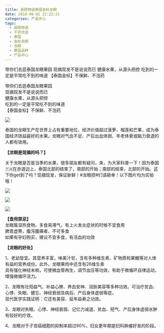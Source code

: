 ```yaml
---
title: 辰颐物语泰国金标龙眼
date: 2018-06-01 22:22:21
categories: 产品中心
tags:
  - 辰颐物语
  - 千农优选
  - 泰国
  - 金标龙眼
  - 龙眼
  - 果园品种
  - 产品中心
---
```



带你们去逛泰国龙眼果园
现摘现发不是说说而已
健康水果，从源头把控
吃到的一定是平常吃不到的味道
【泰国金标】不保鲜、不泡药


<!-- more -->


带你们去逛泰国龙眼果园  
现摘现发不是说说而已  
健康水果，从源头把控  
吃到的一定是平常吃不到的味道  
【泰国金标】不保鲜、不泡药

![](http://www.zuow.cn/wp-content/uploads/2018/10/7361c64998041f7c1441.jpg)

泰国的龙眼生产在世界上占有重要地位，经济价值超过菠萝、榴莲和芒果，成为泰国经济效益最好的水果。龙眼对气血不足、产后出血体弱、年老体衰或脑力衰退的人都有效用。

**【龙眼是现摘的吗？】**

关于龙眼是否是当季的水果，很多朋友都有疑问，来，为大家科普一下！因为泰国🇹🇭在赤道边上，泰国北部的结束了，南部的开始；南部的结束，北部的开始。这下你get到了吗？现摘现发，保证新鲜！#龙眼控#们请砸单！以下图片均为实拍哦！

![](http://www.zuow.cn/wp-content/uploads/2018/10/1a19cc4fe07edc8291da.jpg)

![](http://www.zuow.cn/wp-content/uploads/2018/10/dddaab1d110f83dcc3a4.jpg)

![](http://www.zuow.cn/wp-content/uploads/2018/10/e667db6b57190f21689f.jpg)

**【食用禁忌】**  
龙眼属湿热食物，多食易滞气，有上火发炎症状的时候不宜食用  
脾胃虚寒，腹泻腹痛者，不可多食  
如果有孕妇购买，建议不宜多食，有活血的功效

**【龙眼的好处】**

1、老幼皆宜。其营养丰富，味美汁甘，含有多种维生素、矿物质和果糖等对人体有益的营养成份。此外，龙眼果肉中还含有26维生素  
具有强化神经末梢，可使微血管再生，调节血压等功效，有助于微循环自律运动，增强微循环活力。

2、龙眼有壮阳益气、补益心脾、养血安神、润肤美容等多种功效。可治疗贫血、心悸、失眠、健忘、神经衰弱及病后、产后身体虚弱等症。  
现代医学实践证明：它还有美容、延年益寿之功效。

3、龙眼对失眠、心悸、神经衰弱、记忆力减退、贫血、短气、产后身体虚弱水肿有较好的疗效。

4、龙眼对于子宫癌细胞的抑制率超过90%，妇女更年期是妇科肿瘤好发的阶段。